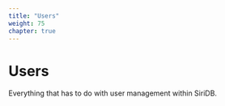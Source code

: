 ```yaml
---
title: "Users"
weight: 75
chapter: true
---
```


# Users

Everything that has to do with user management within SiriDB.